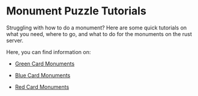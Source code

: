 # Monument Puzzle Tutorials

Struggling with how to do a monument? Here are some quick tutorials on what you need, where to go, and what to do for the monuments on the rust server.

Here, you can find information on: 
- [Green Card Monuments](https://www.rustyoperations.net/forums/view?override=forums/monument-puzzle-tutorial/green-monument)

- [Blue Card Monuments](https://www.rustyoperations.net/forums/view?override=forums/monument-puzzle-tutorial/blue-monument)

- [Red Card Monuments](https://www.rustyoperations.net/forums/view?override=forums/monument-puzzle-tutorial/red-monument)
